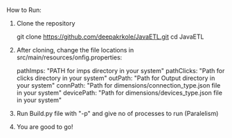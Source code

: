 

How to Run:

1. Clone the repository

    git clone https://github.com/deepakrkole/JavaETL.git
    cd JavaETL

2. After cloning, change the file locations in src/main/resources/onfig.properties:

	pathImps:  "PATH for imps directory in your system"
	pathClicks: "Path for clicks directory in your system"
	outPath: "Path for Output directory in your system"
	connPath: "Path for dimensions/connection_type.json file in your system"
	devicePath: "Path for dimensions/devices_type.json file in your system"

3. Run Build.py file with "-p" and give no of processes to run (Paralelism)

4. You are good to go!